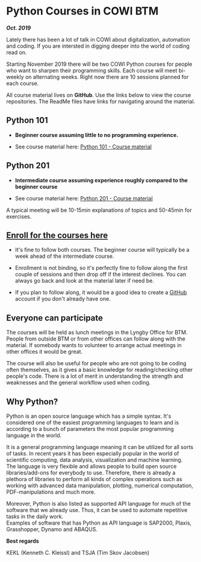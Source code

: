 # Python Courses in COWI BTM
***Oct. 2019***

Lately there has been a lot of talk in COWI about digitalization, automation and coding. If you are intersted in digging deeper into the world of coding read on.

Starting November 2019 there will be two COWI Python courses for people who want to sharpen their programming skills. Each course will meet bi-weekly on alternating weeks. Right now there are 10 sessions planned for each course.

All course material lives on **GitHub**. Use the links below to view the course repositories. The ReadMe files have links for navigating around the material.
## Python 101

  * **Beginner course assuming little to no programming experience.**

  * See course material here: [Python 101 - Course material](https://github.com/Python-Crash-Course/Python101)

## Python 201

* **Intermediate course assuming experience roughly compared to the beginner course**

* See course material here: [Python 201 - Course material](https://github.com/Python-Crash-Course/Python201)    

A typical meeting will be 10-15min explanations of topics and 50-45min for exercises.

## [Enroll for the courses here](...)

* It's fine to follow both courses. The beginner course will typically be a week ahead of the intermediate course.

* Enrollment is not binding, so it's perfectly fine to follow along the first couple of sessions and then drop off if the interest declines. You can always go back and look at the material later if need be.

* If you plan to follow along, it would be a good idea to create a [GitHub](https://github.com/) account if you don't already have one.

## Everyone can participate
The courses will be held as lunch meetings in the Lyngby Office for BTM. People from outside BTM or from other offices can follow along with the material. If somebody wants to volunteer to arrange actual meetings in other offices it would be great.   

The course will also be useful for people who are not going to be coding often themselves, as it gives a basic knowledge for reading/checking other people's code. There is a lot of merit in understanding the strength and weaknesses and the general workflow used when coding.

## Why Python?
Python is an open source language which has a simple syntax. It's considered one of the easiest programming languages to learn and is according to a bunch of parameters the most popular programming language in the world.

It is a general programming language meaning it can be utilized for all sorts of tasks. In recent years it has been especially popular in the world of scientific computing, data analysis, visualization and machine learning.  
The language is very flexible and allows people to build open source libraries/add-ons for everybody to use. Therefore, there is already a plethora of libraries to perform all kinds of complex operations such as working with advanced data manipulation, plotting, numerical computation, PDF-manipulations and much more.

Moreover, Python is also listed as supported API language for much of the software that we already use. Thus, it can be used to automate repetitive tasks in the daily work.    
Examples of software that has Python as API language is SAP2000, Plaxis, Grasshopper, Dynamo and ABAQUS.

**Best regards**

KEKL (Kenneth C. Kleissl) and TSJA (Tim Skov Jacobsen)

